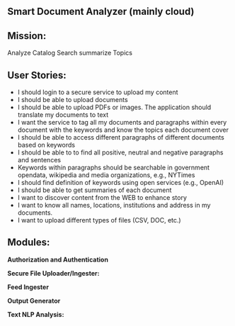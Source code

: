 ## Smart Document Analyzer (mainly cloud)

## Mission:

Analyze Catalog Search summarize Topics

## User Stories:

  - I should login to a secure service to upload my content
  - I should be able to upload documents
  - I should be able to upload PDFs or images.  The application should translate my documents to text
  - I want the service to tag all my documents and paragraphs within every document with the keywords and know the topics each document cover
  - I should be able to access different paragraphs of different documents based on keywords
  - I should be able to to find all positive, neutral and negative paragraphs and sentences
  - Keywords within paragraphs should be searchable in government opendata, wikipedia and media organizations, e.g., NYTimes
  - I should find definition of keywords using open services (e.g., OpenAI)
  - I should be able to get summaries of each document
  - I want to discover content from the WEB to enhance story
  - I want to know all names, locations, institutions and address in my documents.
  - I want to upload different types of files (CSV, DOC, etc.)

## Modules:

**Authorization and Authentication**

**Secure File Uploader/Ingester:**

**Feed Ingester**

**Output Generator**

**Text NLP Analysis:**
